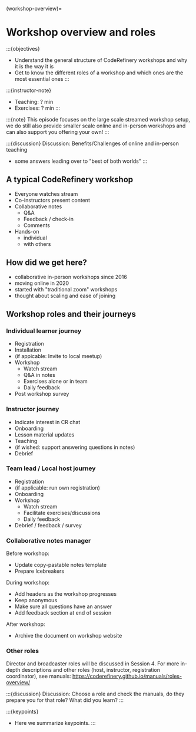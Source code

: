(workshop-overview)=

# Workshop overview and roles

:::{objectives}
- Understand the general structure of CodeRefinery workshops and why it is the way it is
- Get to know the different roles of a workshop and which ones are the most essential ones
:::

:::{instructor-note}
- Teaching: ? min
- Exercises: ? min
:::

:::{note}
This episode focuses on the large scale streamed workshop setup, we do still also provide smaller scale online and in-person workshops and can also support you offering your own!
:::

:::{discussion}
Discussion: Benefits/Challenges of online and in-person teaching
+ some answers leading over to "best of both worlds"
:::

## A typical CodeRefinery workshop

- Everyone watches stream
- Co-instructors present content
- Collaborative notes
  - Q&A
  - Feedback / check-in
  - Comments
- Hands-on
  - individual
  - with others
 
## How did we get here?

- collaborative in-person workshops since 2016
- moving online in 2020
- started with "traditional zoom" workshops
- thought about scaling and ease of joining

## Workshop roles and their journeys

### Individual learner journey

- Registration
- Installation
- (if appicable: Invite to local meetup)
- Workshop
  - Watch stream
  - Q&A in notes
  - Exercises alone or in team
  - Daily feedback
- Post workshop survey

### Instructor journey

- Indicate interest in CR chat
- Onboarding
- Lesson material updates
- Teaching
- (if wished: support answering questions in notes)
- Debrief

### Team lead / Local host journey

- Registration
- (if applicable: run own registration)
- Onboarding
- Workshop
  - Watch stream
  - Facilitate exercises/discussions
  - Daily feedback
- Debrief / feedback / survey

### Collaborative notes manager

Before workshop:

- Update copy-pastable notes template
- Prepare Icebreakers

During workshop:

- Add headers as the workshop progresses
- Keep anonymous
- Make sure all questions have an answer
- Add feedback section at end of session

After workshop:

- Archive the document on workshop website


### Other roles 

Director and broadcaster roles will be discussed in Session 4. 
For more in-depth descriptions and other roles (host, instructor, registration coordinator), see manuals: https://coderefinery.github.io/manuals/roles-overview/

 
:::{discussion}
Discussion: Choose a role and check the manuals, do they prepare you for that role? What did you learn?
:::



:::{keypoints}
- Here we summarize keypoints.
:::
